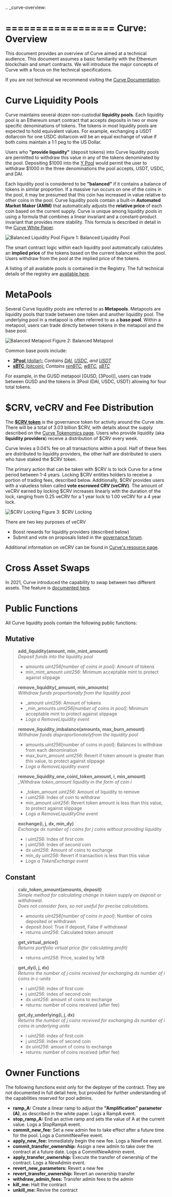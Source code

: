 .. _curve-overview:


==================
Curve: Overview
==================

This document provides an overview of Curve aimed at a technical audience.  This document assumes a basic familiarity with the Ethereum blockchain and smart contracts.  We will introduce the major concepts of Curve with a focus on the technical specifications.

If you are not technical we recommend visiting the [Curve Documentation](https://resources.curve.fi/).



Curve Liquidity Pools
=====================

Curve maintains several dozen non-custodial **liquidity pools**.  Each liquidity pool is an Ethereum smart contract that accepts deposits in two or more specific denominations of tokens.  The tokens in most liquidity pools are expected to hold equivalent values.  For example, exchanging a USDT dollarcoin for one USDC dollarcoin will be an equal exchange of value if both coins maintain a 1:1 peg to the US Dollar.

Users who **"provide liquidity"** (deposit tokens) into Curve liquidity pools are permitted to withdraw this value in any of the tokens denominated by the pool.  Depositing $1000 into the [Y Pool](https://www.curve.fi/3pool) would permit the user to withdraw $1000 in the three denominations the pool accepts, USDT, USDC, and DAI.

Each liquidity pool is considered to be **"balanced"** if it contains a balance of tokens in similar proportion.  If a massive run occurs on one of the coins in the pool, it may be presumed that this coin has increased in value relative to other coins in the pool.  Curve liquidity pools contain a built-in **Automated Market Maker (AMM)** that automatically adjusts the **relative price** of each coin based on the current supply.  Curve is unique among liquidity pools in using a formula that combines a linear invariant and a constant-product invariant that provides more stability.  This formula is described in detail in the [Curve White Paper](https://www.curve.fi/stableswap-paper.pdf).  

![Balanced Liquidity Pool](/images/1-Balanced-Liquidity-Pool.png)
Figure 1: Balanced Liquidity Pool

The smart contract logic within each liquidity pool automatically calculates an **implied price** of the tokens based on the current balance within the pool.  Users withdraw from the pool at the implied price of the tokens.

A listing of all available pools is contained in the Registry.  The full technical details of the registry are [available here](/registry-overview.rst).


MetaPools
=====================
Several Curve liquidity pools are referred to as **Metapools**.  Metapools are liquidity pools that trade between one token and another liquidity pool.  The underlying pool in a metapool is often referred to as a **base pool**.  Within a metapool, users can trade directly between tokens in the metapool and the base pool.  


![Balanced Metapool](/docs/images/2-Balanced-Metapool.png)
Figure 2: Balanced Metapool

Common base pools include:

 * [**3Pool** (dollar):](https://curve.fi/3pool) _Contains [DAI](https://etherscan.io/address/0x6B175474E89094C44Da98b954EedeAC495271d0F), [USDC](https://etherscan.io/address/0xA0b86991c6218b36c1d19D4a2e9Eb0cE3606eB48), and [USDT](https://etherscan.io/address/0xdAC17F958D2ee523a2206206994597C13D831ec7)_
 * [**sBTC** (bitcoin):](https://curve.fi/sbtc) _Contains [renBTC](https://etherscan.io/address/0xEB4C2781e4ebA804CE9a9803C67d0893436bB27D), [wBTC](https://etherscan.io/address/0x2260FAC5E5542a773Aa44fBCfeDf7C193bc2C599), [sBTC](https://etherscan.io/address/0xfE18be6b3Bd88A2D2A7f928d00292E7a9963CfC6)_

For example, in the GUSD metapool [GUSD, [3Pool]], users can trade between GUSD and the tokens in 3Pool (DAI, USDC, USDT) allowing for four total tokens.


$CRV, veCRV and Fee Distribution
=====================
The **[$CRV token](https://etherscan.io/token/0xD533a949740bb3306d119CC777fa900bA034cd52)** is the governance token for activity around the Curve site.  There will be a total of 3.03 billion $CRV, with details about the supply described on the [Curve Tokenomics page](https://resources.curve.fi/base-features/understanding-tokenomics).  Users who provide liquidity (aka **liquidity providers**) receive a distribution of $CRV every week.

Curve levies a 0.04% fee on all transactions within a pool.  Half of these fees are distributed to liquidity providers, the other half are distributed to users who have staked the $CRV token.

The primary action that can be taken with $CRV is to lock Curve for a time period between 1-4 years.  Locking $CRV entitles holders to receive a portion of trading fees, described below.  Additionally, $CRV provides users with a valueless token called **vote escrowed CRV (veCRV)**.  The amount of veCRV earned by locking $CRV increases linearly with the duration of the lock, ranging from 0.25 veCRV for a 1 year lock to 1.00 veCRV for a 4 year lock.  

![$CRV Locking](images/3-Curve-Locking.png)
Figure 3: $CRV Locking

There are two key purposes of veCRV
 * Boost rewards for liquidity providers (described below)
 * Submit and vote on proposals listed in the [governance forum](https://gov.curve.fi).  

Additional information on veCRV can be found in [Curve's resource page](https://resources.curve.fi/base-features/understanding-voting).


Cross Asset Swaps
=====================
In 2021, Curve introduced the capability to swap between two different assets.  The feature is [documented here](/cross-asset-swaps.rst).


Public Functions
=====================
All Curve liquidity pools contain the following public functions:

## Mutative

>**add_liquidity(amount, min_mint_amount)**<br>
>_Deposit funds into the liquidity pool_
> * amounts _uint256[number of coins in pool]_: Amount of tokens
> * min_mint_amount _uint256_: Minimum acceptable mint to protect against slippage

>**remove_liquidity(_amount, min_amounts)**<br>
>_Withdraw funds proportionally from the liquidity pool_
> * _amount _uint256_: Amount of tokens
> * _min_amounts _uint256[number of coins in pool]_: Minimum acceptable mint to protect against slippage
> * _Logs a RemoveLiquidity event_

>**remove_liquidity_imbalance(amounts, max_burn_amount)**<br>
>_Withdraw funds disproportionatelyfrom the liquidity pool_
> * amounts _uint256_[number of coins in pool]: Balances to withdraw from each denomination
> * max_burn_amount _uint256_: Revert if token amount is greater than this value, to protect against slippage
> * _Logs a RemoveLiquidity event_

>**remove_liquidity_one_coin(_token_amount, i, min_amount)**<br>
>_Withdraw _token_amount liquidity in the form of coin i_
> * _token_amount _uint256_: Amount of liquidity to remove
> * i _uint256_: Index of coin to withdraw 
> * min_amount _uint256_: Revert token amount is less than this value, to protect against slippage
> * _Logs a RemoveLiquidityOne event_

>**exchange(i, j, dx, min_dy)**<br>
>_Exchange dx number of i coins for j coins without providing liquidity_
> * i _uint256_: Index of first coin
> * j _uint256_: Index of second coin
> * dx _uint256_: Amount of coins to exchange
> * min_dy _uint256_: Revert if transaction is less than this value
> * _Logs a TokenExchange event_


## Constant
>**calc_token_amount(amounts, deposit)**<br>
>_Simple method for calculating change in token supply on deposit or withdrawal.<br>
>Does not consider fees, so not useful for precise calculations._
> * amounts _uint256[number of coins in pool]_: Number of coins deposited or withdrawn
> * deposit _bool_: True if deposit, False if withdrawal
> * returns _uint256_: Calculated token amount

>**get_virtual_price()**<br>
>_Returns portfolio virtual price (for calculating profit)_
> * returns _uint256_: Price, scaled by 1e18

>**get_dy(i, j, dx)**<br>
>_Returns the number of j coins received for exchanging dx number of i coins in c-units_
> * i _uint256_: index of first coin
> * j _uint256_: index of second coin
> * dx _uint256_: amount of coins to exchange
> * returns: number of coins received (after fee)

>**get_dy_underlying(i, j, dx)**<br>
>_Returns the number of j coins received for exchanging dx number of i coins in underlying units_
> * i _uint256_: index of first coin
> * j _uint256_: index of second coin
> * dx _uint256_: amount of coins to exchange
> * returns: number of coins received (after fee)



Owner Functions
=====================
The following functions exist only for the deployer of the contract.  They are not documented in full detail here, but provided for further understanding of the capabilities reserved for pool admins.

 * **ramp_A:** Create a linear ramp to adjust the **"Amplification" parameter (A)**, as described in the white paper.  Logs a RampA event.
 * **stop_ramp_A:** End an active ramp and sets the value of A at the current value.  Logs a StopRampA event.
 * **commit_new_fee:** Set a new admin fee to take effect after a future time for the pool.  Logs a CommitNewFee event.
 * **apply_new_fee:** Immediately begin the new fee.  Logs a NewFee event.
 * **commit_transfer_ownership:** Assign a new admin to take over the contract at a future date.  Logs a CommitNewAdmin event.
 * **apply_transfer_ownership:** Execute the transfer of ownership of the contract.  Logs a NewAdmin event.
 * **revert_new_parameters:** Revert a new fee 
 * **revert_transfer_ownership:** Revert an ownership transfer
 * **withdraw_admin_fees:** Transfer admin fees to the admin
 * **kill_me:** Halt the contract
 * **unkill_me:** Revive the contract


